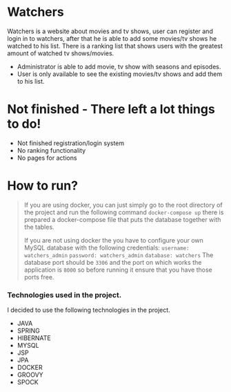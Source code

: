 # Watchers

Watchers is a website about movies and tv shows, user can register and login in to watchers, after that he is able to add some movies/tv shows he watched to his list. There is a ranking list that shows users with the greatest amount of watched tv shows/movies.

- Administrator is able to add movie, tv show with seasons and episodes.
- User is only available to see the existing movies/tv shows and add them to his list.

# Not finished - There left a lot things to do!

 - Not finished registration/login system
 - No ranking functionality
 - No pages for actions


# How to run?
> If you are using docker, you can just simply go to the root directory of the project
> and run the following command `docker-compose up` there is prepared a docker-compose file
> that puts the database together with the tables.
>
> If you are not using docker the you have to configure your own MySQL database with the 
> following credentials:
> `username: watchers_admin`
> `password: watchers_admin`
> `database: watchers`
> The database port should be `3306` and the port on which works the application is `8000`
> so before running it ensure that you have those ports free.

### Technologies used in the project.
I decided to use the following technologies in the project.

* JAVA
* SPRING
* HIBERNATE
* MYSQL
* JSP
* JPA
* DOCKER
* GROOVY
* SPOCK
